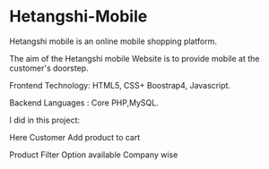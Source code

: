 # Hetangshi-Mobile

Hetangshi mobile is an online mobile shopping platform.

The aim of the Hetangshi mobile Website is to provide mobile at the customer's doorstep.

Frontend Technology: HTML5, CSS+ Boostrap4, Javascript.

Backend Languages : Core PHP,MySQL.


I did in this project:

Here Customer Add product to cart 

Product Filter Option available Company wise
